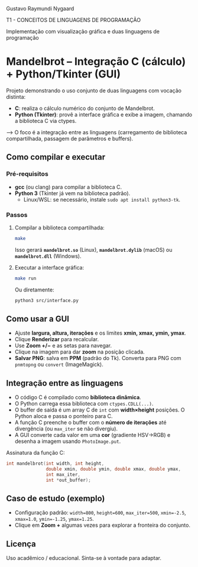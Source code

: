 Gustavo Raymundi Nygaard

T1 - CONCEITOS DE LINGUAGENS DE PROGRAMAÇÃO

Implementação com visualização gráfica e duas linguagens de programação


# Mandelbrot – Integração C (cálculo) + Python/Tkinter (GUI)

Projeto demonstrando o uso conjunto de duas linguagens com vocação distinta:
- **C**: realiza o cálculo numérico do conjunto de Mandelbrot.
- **Python (Tkinter)**: provê a interface gráfica e exibe a imagem, chamando a biblioteca C via ctypes.

--> O foco é a integração entre as linguagens (carregamento de biblioteca compartilhada, passagem de parâmetros e buffers).

## Como compilar e executar

### Pré-requisitos
- **gcc** (ou clang) para compilar a biblioteca C.
- **Python 3** (Tkinter já vem na biblioteca padrão).
  - Linux/WSL: se necessário, instale `sudo apt install python3-tk`.

### Passos
1. Compilar a biblioteca compartilhada:
   ```bash
   make
   ```
   Isso gerará **`mandelbrot.so`** (Linux), **`mandelbrot.dylib`** (macOS) ou **`mandelbrot.dll`** (Windows).

2. Executar a interface gráfica:
   ```bash
   make run
   ```
   Ou diretamente:
   ```bash
   python3 src/interface.py
   ```

## Como usar a GUI
- Ajuste **largura, altura, iterações** e os limites **xmin, xmax, ymin, ymax**.
- Clique **Renderizar** para recalcular.
- Use **Zoom +/−** e as setas para navegar.
- Clique na imagem para dar **zoom** na posição clicada.
- **Salvar PNG**: salva em **PPM** (padrão do Tk). Converta para PNG com `pnmtopng` ou `convert` (ImageMagick).

## Integração entre as linguagens
- O código C é compilado como **biblioteca dinâmica**.
- O Python carrega essa biblioteca com `ctypes.CDLL(...)`.
- O buffer de saída é um array C de `int` com **width×height** posições. O Python aloca e passa o ponteiro para C.
- A função C preenche o buffer com o **número de iterações** até divergência (ou `max_iter` se não divergiu).
- A GUI converte cada valor em uma **cor** (gradiente HSV→RGB) e desenha a imagem usando `PhotoImage.put`.

Assinatura da função C:
```c
int mandelbrot(int width, int height,
               double xmin, double ymin, double xmax, double ymax,
               int max_iter,
               int *out_buffer);
```

## Caso de estudo (exemplo)
- Configuração padrão: `width=800`, `height=600`, `max_iter=500`,
  `xmin=-2.5`, `xmax=1.0`, `ymin=-1.25`, `ymax=1.25`.
- Clique em **Zoom +** algumas vezes para explorar a fronteira do conjunto.

## Licença
Uso acadêmico / educacional. Sinta-se à vontade para adaptar.
